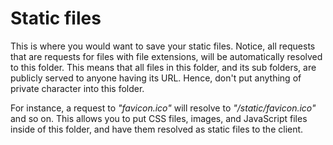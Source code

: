 
# Static files

This is where you would want to save your static files. Notice, all requests that are requests for
files with file extensions, will be automatically resolved to this folder. This means that all
files in this folder, and its sub folders, are publicly served to anyone having its URL. Hence, don't
put anything of private character into this folder.

For instance, a request to _"favicon.ico"_ will resolve to _"/static/favicon.ico"_ and so on. This
allows you to put CSS files, images, and JavaScript files inside of this folder, and have them resolved
as static files to the client.
